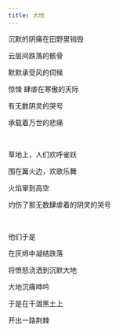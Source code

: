 ```yaml
---
title: 大地
---
```


沉默的阴痛在田野里销毁

云层间跌落的骸骨

默默承受风的伺候

惊悚 肆虐在寒傲的天际

有无数阴灵的哭号

承载着万世的悲痛

<br />

草地上，人们欢呼雀跃

围在篝火边，欢歌乐舞

火焰窜到高空

灼伤了那无数肆虐着的阴灵的哭号

<br />

他们于是

在灰烬中凝结跌落

将愤怒浇洒到沉默大地

大地沉痛呻吟

于是在干涸黑土上

开出一路荆棘
